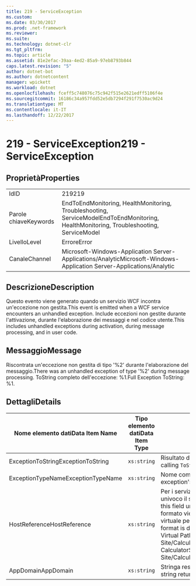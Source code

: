 ```yaml
---
title: 219 - ServiceException
ms.custom: 
ms.date: 03/30/2017
ms.prod: .net-framework
ms.reviewer: 
ms.suite: 
ms.technology: dotnet-clr
ms.tgt_pltfrm: 
ms.topic: article
ms.assetid: 81e2efac-39aa-4ed2-85a9-97eb8793b844
caps.latest.revision: "5"
author: dotnet-bot
ms.author: dotnetcontent
manager: wpickett
ms.workload: dotnet
ms.openlocfilehash: fceff5c748076c75c942f515e2621edff5106f4e
ms.sourcegitcommit: 16186c34a957fdd52e5db7294f291f7530ac9d24
ms.translationtype: MT
ms.contentlocale: it-IT
ms.lasthandoff: 12/22/2017
---
```

# <a name="219---serviceexception"></a><span data-ttu-id="be2b0-102">219 - ServiceException</span><span class="sxs-lookup"><span data-stu-id="be2b0-102">219 - ServiceException</span></span>
## <a name="properties"></a><span data-ttu-id="be2b0-103">Proprietà</span><span class="sxs-lookup"><span data-stu-id="be2b0-103">Properties</span></span>  
  
|||  
|-|-|  
|<span data-ttu-id="be2b0-104">Id</span><span class="sxs-lookup"><span data-stu-id="be2b0-104">ID</span></span>|<span data-ttu-id="be2b0-105">219</span><span class="sxs-lookup"><span data-stu-id="be2b0-105">219</span></span>|  
|<span data-ttu-id="be2b0-106">Parole chiave</span><span class="sxs-lookup"><span data-stu-id="be2b0-106">Keywords</span></span>|<span data-ttu-id="be2b0-107">EndToEndMonitoring, HealthMonitoring, Troubleshooting, ServiceModel</span><span class="sxs-lookup"><span data-stu-id="be2b0-107">EndToEndMonitoring, HealthMonitoring, Troubleshooting, ServiceModel</span></span>|  
|<span data-ttu-id="be2b0-108">Livello</span><span class="sxs-lookup"><span data-stu-id="be2b0-108">Level</span></span>|<span data-ttu-id="be2b0-109">Errore</span><span class="sxs-lookup"><span data-stu-id="be2b0-109">Error</span></span>|  
|<span data-ttu-id="be2b0-110">Canale</span><span class="sxs-lookup"><span data-stu-id="be2b0-110">Channel</span></span>|<span data-ttu-id="be2b0-111">Microsoft-Windows-Application Server-Applications/Analytic</span><span class="sxs-lookup"><span data-stu-id="be2b0-111">Microsoft-Windows-Application Server-Applications/Analytic</span></span>|  
  
## <a name="description"></a><span data-ttu-id="be2b0-112">Descrizione</span><span class="sxs-lookup"><span data-stu-id="be2b0-112">Description</span></span>  
 <span data-ttu-id="be2b0-113">Questo evento viene generato quando un servizio WCF incontra un'eccezione non gestita.</span><span class="sxs-lookup"><span data-stu-id="be2b0-113">This event is emitted when a WCF service encounters an unhandled exception.</span></span> <span data-ttu-id="be2b0-114">Include eccezioni non gestite durante l'attivazione, durante l'elaborazione dei messaggi e nel codice utente.</span><span class="sxs-lookup"><span data-stu-id="be2b0-114">This includes unhandled exceptions during activation, during message processing, and in user code.</span></span>  
  
## <a name="message"></a><span data-ttu-id="be2b0-115">Messaggio</span><span class="sxs-lookup"><span data-stu-id="be2b0-115">Message</span></span>  
 <span data-ttu-id="be2b0-116">Riscontrata un'eccezione non gestita di tipo '%2' durante l'elaborazione del messaggio.</span><span class="sxs-lookup"><span data-stu-id="be2b0-116">There was an unhandled exception of type '%2' during message processing.</span></span> <span data-ttu-id="be2b0-117">ToString completo dell'eccezione: %1.</span><span class="sxs-lookup"><span data-stu-id="be2b0-117">Full Exception ToString: %1.</span></span>  
  
## <a name="details"></a><span data-ttu-id="be2b0-118">Dettagli</span><span class="sxs-lookup"><span data-stu-id="be2b0-118">Details</span></span>  
  
|<span data-ttu-id="be2b0-119">Nome elemento dati</span><span class="sxs-lookup"><span data-stu-id="be2b0-119">Data Item Name</span></span>|<span data-ttu-id="be2b0-120">Tipo elemento dati</span><span class="sxs-lookup"><span data-stu-id="be2b0-120">Data Item Type</span></span>|<span data-ttu-id="be2b0-121">Descrizione</span><span class="sxs-lookup"><span data-stu-id="be2b0-121">Description</span></span>|  
|--------------------|--------------------|-----------------|  
|<span data-ttu-id="be2b0-122">ExceptionToString</span><span class="sxs-lookup"><span data-stu-id="be2b0-122">ExceptionToString</span></span>|`xs:string`|<span data-ttu-id="be2b0-123">Risultato della chiamata di `ToString`() all'eccezione CLR.</span><span class="sxs-lookup"><span data-stu-id="be2b0-123">The result of calling `ToString`() on the CLR exception.</span></span>|  
|<span data-ttu-id="be2b0-124">ExceptionTypeName</span><span class="sxs-lookup"><span data-stu-id="be2b0-124">ExceptionTypeName</span></span>|`xs:string`|<span data-ttu-id="be2b0-125">Nome completo CLR del tipo di eccezione.</span><span class="sxs-lookup"><span data-stu-id="be2b0-125">The CLR FullName of the exception's type.</span></span>|  
|<span data-ttu-id="be2b0-126">HostReference</span><span class="sxs-lookup"><span data-stu-id="be2b0-126">HostReference</span></span>|`xs:string`|<span data-ttu-id="be2b0-127">Per i servizi ospitati su Web, questo campo identifica in modo univoco il servizio nella gerarchia Web.</span><span class="sxs-lookup"><span data-stu-id="be2b0-127">For Web-hosted services, this field uniquely identifies the service in the Web hierarchy.</span></span> <span data-ttu-id="be2b0-128">Il formato viene definito come ' nome sito Web dell'applicazione virtuale percorso &#124; Percorso virtuale servizio &#124; ServiceName'.</span><span class="sxs-lookup"><span data-stu-id="be2b0-128">Its format is defined as 'Web Site Name Application Virtual Path&#124;Service Virtual Path&#124;ServiceName'.</span></span> <span data-ttu-id="be2b0-129">Esempio: ' Default Web Site/CalculatorApplication &#124;/CalculatorService.svc &#124; CalculatorService'.</span><span class="sxs-lookup"><span data-stu-id="be2b0-129">Example: 'Default Web Site/CalculatorApplication&#124;/CalculatorService.svc&#124;CalculatorService'.</span></span>|  
|<span data-ttu-id="be2b0-130">AppDomain</span><span class="sxs-lookup"><span data-stu-id="be2b0-130">AppDomain</span></span>|`xs:string`|<span data-ttu-id="be2b0-131">Stringa restituita da AppDomain.CurrentDomain.FriendlyName.</span><span class="sxs-lookup"><span data-stu-id="be2b0-131">The string returned by AppDomain.CurrentDomain.FriendlyName.</span></span>|
